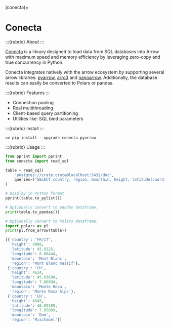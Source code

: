 (conecta)=
# Conecta

:::{rubric} About
:::

[Conecta] is a library designed to load data from SQL databases into Arrow
with maximum speed and memory efficiency by leveraging zero-copy and true
concurrency in Python.

Conecta integrates natively with the arrow ecosystem by supporting several
arrow libraries: [pyarrow], [arro3] and [nanoarrow]. Additionally, the
database results can easily be converted to Polars or pandas.

:::{rubric} Features
:::

* Connection pooling
* Real multithreading
* Client-based query partitioning
* Utilities like: SQL bind parameters

:::{rubric} Install
:::

```shell
uv pip install --upgrade conecta pyarrow
```

:::{rubric} Usage
:::

```python
from pprint import pprint
from conecta import read_sql

table = read_sql(
    "postgres://crate:crate@localhost:5432/doc",
    queries=["SELECT country, region, mountain, height, latitude(coordinates), longitude(coordinates) FROM sys.summits ORDER BY height DESC LIMIT 3"],
)

# Display in Python format.
pprint(table.to_pylist())

# Optionally convert to pandas dataframe.
print(table.to_pandas())

# Optionally convert to Polars dataframe.
import polars as pl
print(pl.from_arrow(table))
```

```python
[{'country': 'FR/IT',
  'height': 4808,
  'latitude': 45.8325,
  'longitude': 6.86444,
  'mountain': 'Mont Blanc',
  'region': 'Mont Blanc massif'},
 {'country': 'CH',
  'height': 4634,
  'latitude': 45.93694,
  'longitude': 7.86694,
  'mountain': 'Monte Rosa',
  'region': 'Monte Rosa Alps'},
 {'country': 'CH',
  'height': 4545,
  'latitude': 46.09389,
  'longitude': 7.85889,
  'mountain': 'Dom',
  'region': 'Mischabel'}]
```


[arro3]: https://pypi.org/project/arro3-core/
[Conecta]: https://pypi.org/project/conecta/
[nanoarrow]: https://pypi.org/project/nanoarrow/
[pyarrow]: https://pypi.org/project/pyarrow/
